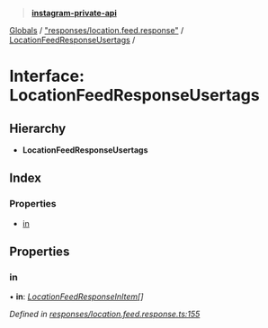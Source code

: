 > **[instagram-private-api](../README.md)**

[Globals](../README.md) / ["responses/location.feed.response"](../modules/_responses_location_feed_response_.md) / [LocationFeedResponseUsertags](_responses_location_feed_response_.locationfeedresponseusertags.md) /

# Interface: LocationFeedResponseUsertags

## Hierarchy

* **LocationFeedResponseUsertags**

## Index

### Properties

* [in](_responses_location_feed_response_.locationfeedresponseusertags.md#in)

## Properties

###  in

• **in**: *[LocationFeedResponseInItem](_responses_location_feed_response_.locationfeedresponseinitem.md)[]*

*Defined in [responses/location.feed.response.ts:155](https://github.com/dilame/instagram-private-api/blob/e9c516c/src/responses/location.feed.response.ts#L155)*